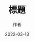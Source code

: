 ---
title: '標題'
thumbnails: '["https://raw.githubusercontent.com/Yhuang4881/cms-content-stage/main/content/resources/images/0-5184-3888-scenery.jpg"]'
author: '作者'
date: '2022-03-13'
content: '<p>123</p>
<p>4</p>
<p></p>
<img src="https://raw.githubusercontent.com/Yhuang4881/cms-content-stage/main/content/resources/images/1647133318637-4608-3456-4.%E5%8F%B0%E5%8D%97%E5%B8%82%E9%80%B2%E5%AD%B8%E5%9C%8B%E5%B0%8F.JPG" alt="1647133318637-4608-3456-4.台南市進學國小" style="height: auto;width: auto"/>
<p></p>
<img src="https://raw.githubusercontent.com/Yhuang4881/cms-content-stage/main/content/resources/images/1647132090022-1907-858-7.%E5%A4%AA%E5%AD%90%E8%8A%B1%E5%8D%9A.jpg" alt="1647132090022-1907-858-7.太子花博" style="height: auto;width: auto"/>
<p></p>
<img src="https://raw.githubusercontent.com/Yhuang4881/cms-content-stage/main/content/resources/images/1647132093078-1478-1108-8.%E5%B8%9D%E7%AB%91%E8%A8%AD%E8%A8%88.jpg" alt="1647132093078-1478-1108-8.帝竑設計" style="height: auto;width: auto"/>
<p></p>
<p>6</p>
'
---
